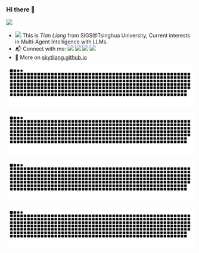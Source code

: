 ### Hi there 👋 

![](https://komarev.com/ghpvc/?username=skytliang)
- <img src="https://media.giphy.com/media/SKGo6OYe24EBG/giphy.gif" width="30"> This is *Tian Liang* from SIGS@Tsinghua University, Current interests in Multi-Agent Intelligence with LLMs.
- :mailbox_with_mail: Connect with me: <a href = "mailto: thuliangtian@gmail.com"><img src="https://img.shields.io/badge/-Mail1-red?style=flat&logo=gmail&logoColor=white" target="_blank"></a> <a href = "mailto: liangt21@mails.tsinghua.edu.cn"><img src="https://img.shields.io/badge/-Mail2-%23333?style=flat&logo=gmail&logoColor=white" target="_blank"></a> <a href = "https://twitter.com/skytliang"><img src="https://img.shields.io/badge/-Twitter-%234a99e9?style=flat&logo=twitter&logoColor=white" target="_blank"></a> <a href = "[https://www.zhihu.com/people/hbenmazi-8](https://www.zhihu.com/people/xing-ren-5-47)"><img src="https://img.shields.io/badge/-%E7%9F%A5%E4%B9%8E-%232f6be0" target="_blank"></a>
- :blue_book: More on [skytliang.github.io](https://skytliang.github.io/)

![](https://github.com/Skytliang/skytliang/blob/main/dist/github-snake.svg)

![](https://github.com/Skytliang/skytliang/blob/main/dist/github-snake-dark.svg)

![](https://github.com/zwhe99/zwhe99/blob/main/assets/github-contribution-grid-snake.svg)

<picture>
  <source media="(prefers-color-scheme: dark)" srcset="https://github.com/Skytliang/skytliang/blob/main/dist/github-snake.svg">
  <source media="(prefers-color-scheme: light)" srcset="https://github.com/Skytliang/skytliang/blob/main/dist/github-snake-dark.svg">
  <img alt="github-snake" src="https://github.com/Skytliang/skytliang/blob/main/dist/github-snake.svg">
</picture>
